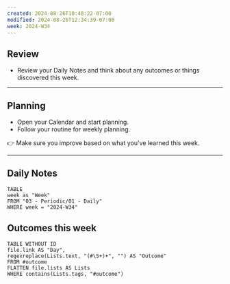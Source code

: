 ```yaml
---
created: 2024-08-26T10:48:22-07:00
modified: 2024-08-26T12:34:39-07:00
week: 2024-W34
---
```

## Review
- Review your Daily Notes and think about any outcomes or things discovered this week.
---
## Planning
- Open your Calendar and start planning.
- Follow your routine for weekly planning.

👉 Make sure you improve based on what you've learned this week.
___
## Daily Notes

```dataview
TABLE
week as "Week"
FROM "03 - Periodic/01 - Daily"
WHERE week = "2024-W34"
```

## Outcomes this week

```dataview
TABLE WITHOUT ID
file.link AS "Day",
regexreplace(Lists.text, "(#\S+)+", "") AS "Outcome"
FROM #outcome
FLATTEN file.lists AS Lists
WHERE contains(Lists.tags, "#outcome")
```